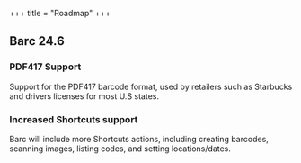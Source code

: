 +++
title = "Roadmap"
+++

## Barc 24.6

### PDF417 Support
Support for the PDF417 barcode format, used by retailers such as Starbucks and drivers licenses for most U.S states.

### Increased Shortcuts support
Barc will include more Shortcuts actions, including creating barcodes, scanning images, listing codes, and setting locations/dates.
